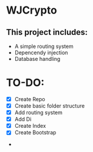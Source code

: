 # WJCrypto

## This project includes:
- A simple routing system
- Depencendy injection
- Database handling



# TO-DO:
- [x] Create Repo
- [x] Create basic folder structure
- [x] Add routing system
- [x] Add Di
- [x] Create Index
- [x] Create Bootstrap 
- 

